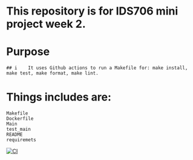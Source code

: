 # This repository is for IDS706 mini project week 2. 

# Purpose 
    ## i    It uses Github actions to run a Makefile for: make install, make test, make format, make lint.

# Things includes are:
    Makefile
    Dockerfile
    Main
    test_main
    README
    requiremets

[![CI](https://github.com/Kelly0604/IDS706/actions/workflows/CI.yml/badge.svg)](https://github.com/Kelly0604/IDS706/actions/workflows/CI.yml)